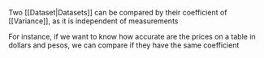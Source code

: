 Two [[Dataset|Datasets]] can be compared by their coefficient of [[Variance]], as it is independent of measurements

For instance, if we want to know how accurate are the prices on a table in dollars and pesos, we can compare if they have the same coefficient
